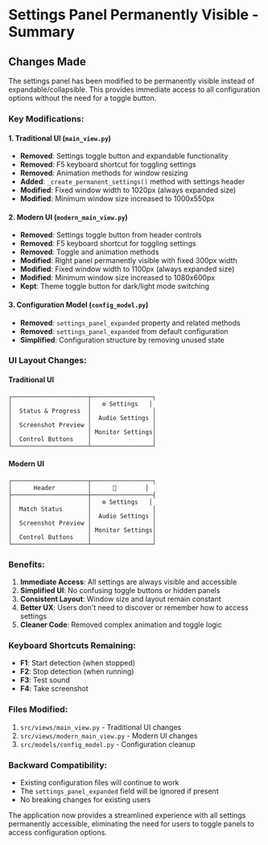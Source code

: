 # Settings Panel Permanently Visible - Summary

## Changes Made

The settings panel has been modified to be permanently visible instead of expandable/collapsible. This provides immediate access to all configuration options without the need for a toggle button.

### **Key Modifications:**

#### 1. **Traditional UI (`main_view.py`)**

- **Removed**: Settings toggle button and expandable functionality
- **Removed**: F5 keyboard shortcut for toggling settings
- **Removed**: Animation methods for window resizing
- **Added**: `_create_permanent_settings()` method with settings header
- **Modified**: Fixed window width to 1020px (always expanded size)
- **Modified**: Minimum window size increased to 1000x550px

#### 2. **Modern UI (`modern_main_view.py`)**

- **Removed**: Settings toggle button from header controls
- **Removed**: F5 keyboard shortcut for toggling settings  
- **Removed**: Toggle and animation methods
- **Modified**: Right panel permanently visible with fixed 300px width
- **Modified**: Fixed window width to 1100px (always expanded size)
- **Modified**: Minimum window size increased to 1080x600px
- **Kept**: Theme toggle button for dark/light mode switching

#### 3. **Configuration Model (`config_model.py`)**

- **Removed**: `settings_panel_expanded` property and related methods
- **Removed**: `settings_panel_expanded` from default configuration
- **Simplified**: Configuration structure by removing unused state

### **UI Layout Changes:**

#### Traditional UI

```
┌─────────────────────┬─────────────────┐
│                     │   ⚙️ Settings   │
│  Status & Progress  │                 │
│                     │  Audio Settings │
│  Screenshot Preview │                 │
│                     │ Monitor Settings│
│  Control Buttons    │                 │
└─────────────────────┴─────────────────┘
```

#### Modern UI

```
┌─────────────────────┬─────────────────┐
│      Header         │      🌙        │
├─────────────────────┼─────────────────┤
│                     │   ⚙️ Settings   │
│  Match Status       │                 │
│                     │  Audio Settings │
│  Screenshot Preview │                 │
│                     │ Monitor Settings│
│  Control Buttons    │                 │
└─────────────────────┴─────────────────┘
```

### **Benefits:**

1. **Immediate Access**: All settings are always visible and accessible
2. **Simplified UI**: No confusing toggle buttons or hidden panels
3. **Consistent Layout**: Window size and layout remain constant
4. **Better UX**: Users don't need to discover or remember how to access settings
5. **Cleaner Code**: Removed complex animation and toggle logic

### **Keyboard Shortcuts Remaining:**

- **F1**: Start detection (when stopped)
- **F2**: Stop detection (when running)
- **F3**: Test sound
- **F4**: Take screenshot

### **Files Modified:**

1. `src/views/main_view.py` - Traditional UI changes
2. `src/views/modern_main_view.py` - Modern UI changes  
3. `src/models/config_model.py` - Configuration cleanup

### **Backward Compatibility:**

- Existing configuration files will continue to work
- The `settings_panel_expanded` field will be ignored if present
- No breaking changes for existing users

The application now provides a streamlined experience with all settings permanently accessible, eliminating the need for users to toggle panels to access configuration options.
